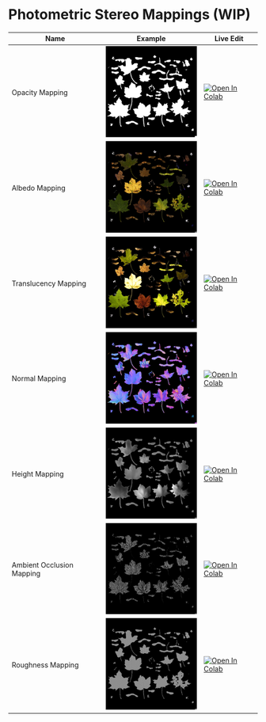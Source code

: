 # Photometric Stereo Mappings (WIP)

|Name|Example|Live Edit|
|---|---|---|
|Opacity Mapping|<img title="Opacity Mapping" src="./test_dataset/output/opacity.png" width="200">|<a href="https://colab.research.google.com/github/YertleTurtleGit/photometric-stereo-mappings/blob/main/1_opacity_map.ipynb"><img src="https://colab.research.google.com/assets/colab-badge.svg" alt="Open In Colab"/></a>|
|Albedo Mapping|<img title="Albedo Mapping" src="./test_dataset/output/albedo.png" width="200">|<a href="https://colab.research.google.com/github/YertleTurtleGit/photometric-stereo-mappings/blob/main/2_albedo_map.ipynb"><img src="https://colab.research.google.com/assets/colab-badge.svg" alt="Open In Colab"/></a>|
|Translucency Mapping|<img title="Translucency Mapping" src="./test_dataset/output/translucency.png" width="200">|<a href="https://colab.research.google.com/github/YertleTurtleGit/photometric-stereo-mappings/blob/main/2_translucency_map.ipynb"><img src="https://colab.research.google.com/assets/colab-badge.svg" alt="Open In Colab"/></a>|
|Normal Mapping|<img title="Normal Mapping" src="./test_dataset/output/normal.png" width="200">|<a href="https://colab.research.google.com/github/YertleTurtleGit/photometric-stereo-mappings/blob/main/2_normal_map.ipynb"><img src="https://colab.research.google.com/assets/colab-badge.svg" alt="Open In Colab"/></a>|
|Height Mapping|<img title="Height Mapping" src="./test_dataset/output/height.png" width="200">|<a href="https://colab.research.google.com/github/YertleTurtleGit/photometric-stereo-mappings/blob/main/3_height_map.ipynb"><img src="https://colab.research.google.com/assets/colab-badge.svg" alt="Open In Colab"/></a>|
|Ambient Occlusion Mapping|<img title="Ambient Occlusion Mapping" src="./test_dataset/output/ambient_occlusion.png" width="200">|<a href="https://colab.research.google.com/github/YertleTurtleGit/photometric-stereo-mappings/blob/main/4_ambient_occlusion_map.ipynb"><img src="https://colab.research.google.com/assets/colab-badge.svg" alt="Open In Colab"/></a>|
|Roughness Mapping|<img title="Roughness Mapping" src="./test_dataset/output/roughness.png" width="200">|<a href="https://colab.research.google.com/github/YertleTurtleGit/photometric-stereo-mappings/blob/main/roughness_map.ipynb"><img src="https://colab.research.google.com/assets/colab-badge.svg" alt="Open In Colab"/></a>|
